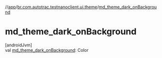 //[app](../../index.md)/[br.com.autotrac.testnanoclient.ui.theme](index.md)/[md_theme_dark_onBackground](md_theme_dark_on-background.md)

# md_theme_dark_onBackground

[androidJvm]\
val [md_theme_dark_onBackground](md_theme_dark_on-background.md): Color
